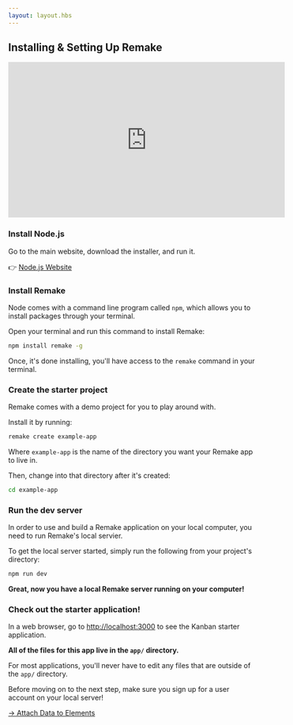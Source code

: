 ```yaml
---
layout: layout.hbs
---
```


## Installing & Setting Up Remake

<iframe width="560" height="315" src="https://www.youtube-nocookie.com/embed/jvBXoTKRHWY" frameborder="0" allow="accelerometer; autoplay; encrypted-media; gyroscope; picture-in-picture" allowfullscreen></iframe>

### Install Node.js

Go to the main website, download the installer, and run it.

👉 <a href="https://nodejs.org/en/">Node.js Website</a>

### Install Remake

Node comes with a command line program called `npm`, which allows you to install packages through your terminal.

Open your terminal and run this command to install Remake:

```bash
npm install remake -g
```

Once, it's done installing, you'll have access to the `remake` command in your terminal.

### Create the starter project

Remake comes with a demo project for you to play around with.

Install it by running:

```bash
remake create example-app
```

Where `example-app` is the name of the directory you want your Remake app to live in.

Then, change into that directory after it's created:

```bash
cd example-app
```

### Run the dev server

In order to use and build a Remake application on your local computer, you need to run Remake's local servier.

To get the local server started, simply run the following from your project's directory:

```bash
npm run dev
```

**Great, now you have a local Remake server running on your computer!**

### Check out the starter application!

In a web browser, go to [http://localhost:3000](http://localhost:3000) to see the Kanban starter application.

**All of the files for this app live in the `app/` directory.**

For most applications, you'll never have to edit any files that are outside of the `app/` directory.

Before moving on to the next step, make sure you sign up for a user account on your local server!

<div class="spacer--8"></div>

<a class="slanted-link" href="/attach-data-to-elements/"><span>&rarr; Attach Data to Elements</span></a>
















